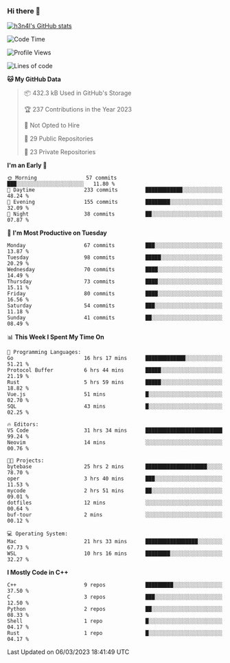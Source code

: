 ### Hi there 👋

[![h3n4l's GitHub stats](https://github-readme-stats.vercel.app/api?username=h3n4l&count_private=true&show_icons=true&theme=radical)](https://github.com/h3n4l/github-readme-stats)

<!--START_SECTION:waka-->
![Code Time](http://img.shields.io/badge/Code%20Time-1%2C008%20hrs%2042%20mins-blue)

![Profile Views](http://img.shields.io/badge/Profile%20Views-1-blue)

![Lines of code](https://img.shields.io/badge/From%20Hello%20World%20I%27ve%20Written-1.7%20million%20lines%20of%20code-blue)

**🐱 My GitHub Data** 

> 📦 432.3 kB Used in GitHub's Storage 
 > 
> 🏆 237 Contributions in the Year 2023
 > 
> 🚫 Not Opted to Hire
 > 
> 📜 29 Public Repositories 
 > 
> 🔑 23 Private Repositories 
 > 
**I'm an Early 🐤** 

```text
🌞 Morning                57 commits          ███░░░░░░░░░░░░░░░░░░░░░░   11.80 % 
🌆 Daytime                233 commits         ████████████░░░░░░░░░░░░░   48.24 % 
🌃 Evening                155 commits         ████████░░░░░░░░░░░░░░░░░   32.09 % 
🌙 Night                  38 commits          ██░░░░░░░░░░░░░░░░░░░░░░░   07.87 % 
```
📅 **I'm Most Productive on Tuesday** 

```text
Monday                   67 commits          ███░░░░░░░░░░░░░░░░░░░░░░   13.87 % 
Tuesday                  98 commits          █████░░░░░░░░░░░░░░░░░░░░   20.29 % 
Wednesday                70 commits          ████░░░░░░░░░░░░░░░░░░░░░   14.49 % 
Thursday                 73 commits          ████░░░░░░░░░░░░░░░░░░░░░   15.11 % 
Friday                   80 commits          ████░░░░░░░░░░░░░░░░░░░░░   16.56 % 
Saturday                 54 commits          ███░░░░░░░░░░░░░░░░░░░░░░   11.18 % 
Sunday                   41 commits          ██░░░░░░░░░░░░░░░░░░░░░░░   08.49 % 
```


📊 **This Week I Spent My Time On** 

```text
💬 Programming Languages: 
Go                       16 hrs 17 mins      █████████████░░░░░░░░░░░░   51.21 % 
Protocol Buffer          6 hrs 44 mins       █████░░░░░░░░░░░░░░░░░░░░   21.19 % 
Rust                     5 hrs 59 mins       █████░░░░░░░░░░░░░░░░░░░░   18.82 % 
Vue.js                   51 mins             █░░░░░░░░░░░░░░░░░░░░░░░░   02.70 % 
SQL                      43 mins             █░░░░░░░░░░░░░░░░░░░░░░░░   02.25 % 

🔥 Editors: 
VS Code                  31 hrs 34 mins      █████████████████████████   99.24 % 
Neovim                   14 mins             ░░░░░░░░░░░░░░░░░░░░░░░░░   00.76 % 

🐱‍💻 Projects: 
bytebase                 25 hrs 2 mins       ████████████████████░░░░░   78.70 % 
oper                     3 hrs 40 mins       ███░░░░░░░░░░░░░░░░░░░░░░   11.53 % 
mycode                   2 hrs 51 mins       ██░░░░░░░░░░░░░░░░░░░░░░░   09.01 % 
dotfiles                 12 mins             ░░░░░░░░░░░░░░░░░░░░░░░░░   00.64 % 
buf-tour                 2 mins              ░░░░░░░░░░░░░░░░░░░░░░░░░   00.12 % 

💻 Operating System: 
Mac                      21 hrs 33 mins      █████████████████░░░░░░░░   67.73 % 
WSL                      10 hrs 16 mins      ████████░░░░░░░░░░░░░░░░░   32.27 % 
```

**I Mostly Code in C++** 

```text
C++                      9 repos             █████████░░░░░░░░░░░░░░░░   37.50 % 
C                        3 repos             ███░░░░░░░░░░░░░░░░░░░░░░   12.50 % 
Python                   2 repos             ██░░░░░░░░░░░░░░░░░░░░░░░   08.33 % 
Shell                    1 repo              █░░░░░░░░░░░░░░░░░░░░░░░░   04.17 % 
Rust                     1 repo              █░░░░░░░░░░░░░░░░░░░░░░░░   04.17 % 
```




 Last Updated on 06/03/2023 18:41:49 UTC
<!--END_SECTION:waka-->

